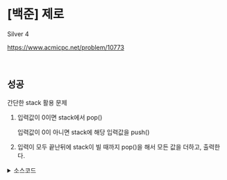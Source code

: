 # [백준] 제로

Silver 4

https://www.acmicpc.net/problem/10773

<br>

## 성공

간단한 stack 활용 문제

1. 입력값이 0이면 stack에서 pop()

    입력값이 0이 아니면 stack에 해당 입력값을 push()

2. 입력이 모두 끝난뒤에 stack이 빌 때까지 pop()을 해서 모든 값을 더하고, 출력한다.

<details><summary>소스코드</summary>

```java
import java.io.*;
import java.util.*;

class Main {

    void solution() throws Exception {
        BufferedReader br = new BufferedReader(new InputStreamReader(System.in));

        Stack<Integer> S = new Stack<>();

        int K = Integer.parseInt(br.readLine());
        for (int i = 0; i < K; i++) {
            int input = Integer.parseInt(br.readLine());
            if(input == 0) S.pop();
            else S.push(input);
        }

        int sum = 0;
        while(!S.isEmpty()) sum += S.pop();

        System.out.println(sum);

        br.close();
    }

    public static void main(String[] args) throws Exception {
        new Main().solution();
    }
}
```

</details>